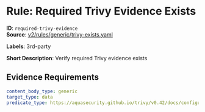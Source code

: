 # Rule: Required Trivy Evidence Exists

**ID**: `required-trivy-evidence`  
**Source**: [v2/rules/generic/trivy-exists.yaml](https://github.com/scribe-public/sample-policies/v2/rules/generic/trivy-exists.yaml)  

**Labels**: 3rd-party

**Short Description**: Verify required Trivy evidence exists

## Evidence Requirements

```yaml
content_body_type: generic
target_type: data
predicate_type: https://aquasecurity.github.io/trivy/v0.42/docs/configuration/reporting/#json
```
